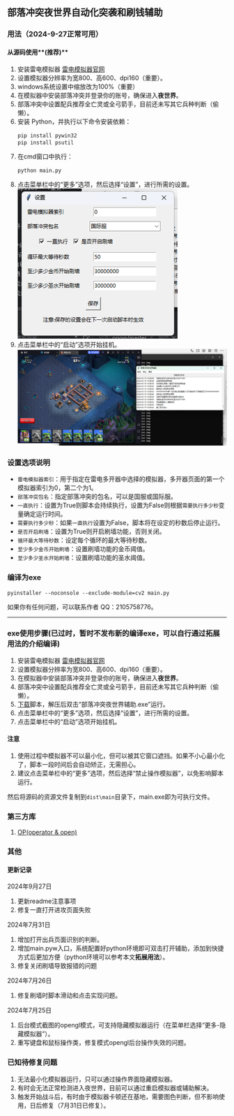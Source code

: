 ## 部落冲突夜世界自动化突袭和刷钱辅助

### 用法（**2024-9-27正常可用**）

#### 从源码使用**(推荐)**

1. 安装雷电模拟器 [雷电模拟器官网](https://www.ldmnq.com/)
2. 设置模拟器分辨率为宽800、高600、dpi160（重要）。
3. windows系统设置中缩放改为100%（重要）
4. 在模拟器中安装部落冲突并登录你的账号，确保进入**夜世界**。
5. 部落冲突中设置配兵推荐全亡灵或全弓箭手，目前还未写其它兵种判断（偷懒）。
6. 安装 Python，并执行以下命令安装依赖：
    ```shell
    pip install pywin32
    pip install psutil
    ```
7. 在cmd窗口中执行：
   ```shell
   python main.py   
   ```
8. 点击菜单栏中的“更多”选项，然后选择“设置”，进行所需的设置。![设置界面](img/设置界面.png)
9. 点击菜单栏中的“启动”选项开始挂机。![运行界面](img/运行界面.png)

### 设置选项说明
- `雷电模拟器索引`：用于指定在雷电多开器中选择的模拟器，多开器页面的第一个模拟器索引为0，第二个为1。
- `部落冲突包名`：指定部落冲突的包名，可以是国服或国际服。
- `一直执行`：设置为True则脚本会持续执行，设置为False则根据`需要执行多少秒`变量确定运行时间。
- `需要执行多少秒`：如果`一直执行`设置为False，脚本将在设定的秒数后停止运行。
- `是否开启刷墙`：设置为True则开启刷墙功能，否则关闭。
- `循环最大等待秒数`：设定每个循环的最大等待秒数。
- `至少多少金币开始刷墙`：设置刷墙功能的金币阈值。
- `至少多少圣水开始刷墙`：设置刷墙功能的圣水阈值。

### 编译为exe
```shell
pyinstaller --noconsole --exclude-module=cv2 main.py
```

如果你有任何问题，可以联系作者 QQ：2105758776。

---

### exe使用步骤(已过时，暂时不发布新的编译exe，可以自行通过拓展用法的介绍编译)
1. 安装雷电模拟器 [雷电模拟器官网](https://www.ldmnq.com/)
2. 设置模拟器分辨率为宽800、高600、dpi160（重要）。
3. 在模拟器中安装部落冲突并登录你的账号，确保进入**夜世界**。
4. 部落冲突中设置配兵推荐全亡灵或全弓箭手，目前还未写其它兵种判断（偷懒）。
5. [下载](https://github.com/qilishidai/ClashOfClansResourceRaid/releases/tag/v2.0.2)脚本，解压后双击“部落冲突夜世界辅助.exe”运行。
6. 点击菜单栏中的“更多”选项，然后选择“设置”，进行所需的设置。
7. 点击菜单栏中的“启动”选项开始挂机。

#### 注意
1. 使用过程中模拟器不可以最小化，但可以被其它窗口遮挡。如果不小心最小化了，脚本一段时间后会自动矫正，无需担心。
2. 建议点击菜单栏中的“更多”选项，然后选择“禁止操作模拟器”，以免影响脚本运行。

然后将源码的资源文件复制到`dist\main`目录下，main.exe即为可执行文件。

### 第三方库
1. [OP(operator & open)](https://github.com/WallBreaker2/op)

### 其他

#### 更新记录
2024年9月27日
1. 更新readme注意事项
2. 修复一直打开进攻页面失败

2024年7月31日
1. 增加打开出兵页面识别的判断。
2. 增加main.pyw入口，系统配置好python环境即可双击打开辅助，添加到快捷方式后更加方便（python环境可以参考本文**拓展用法**）。
3. 修复关闭刷墙导致报错的问题

2024年7月26日
1. 修复刷墙时脚本滑动和点击实现问题。

2024年7月25日
1. 后台模式截图的opengl模式，可支持隐藏模拟器运行（在菜单栏选择“更多-隐藏模拟器”）。
2. 重写键盘和鼠标操作类，修复模式opengl后台操作失效的问题。

### 已知待修复问题
1. 无法最小化模拟器运行，只可以通过操作界面隐藏模拟器。
2. 有时会无法正常检测进入夜世界，目前可以通过重启模拟器或辅助解决。
3. 触发开始战斗后，有时由于模拟器卡顿还在基地，需要图色判断，但不影响使用，日后修复（7月31日已修复）。